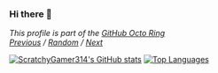 ### Hi there 👋

<!--
**ScratchyGamer314/ScratchyGamer314** is a ✨ _special_ ✨ repository because its `README.md` (this file) appears on your GitHub profile.

Here are some ideas to get you started:

- 🔭 I’m currently working on ...
- 🌱 I’m currently learning ...
- 👯 I’m looking to collaborate on ...
- 🤔 I’m looking for help with ...
- 💬 Ask me about ...
- 📫 How to reach me: ...
- 😄 Pronouns: ...
- ⚡ Fun fact: ...
-->


*This profile is part of the [GitHub Octo Ring](https://octo-ring.com/)*  
*[Previous](https://octo-ring.com/p/ScratchyGamer314/prev) / [Random](https://octo-ring.com/p/ScratchyGamer314/random) / [Next](https://octo-ring.com/p/ScratchyGamer314/next)*


[![ScratchyGamer314's GitHub stats](https://github-readme-stats.vercel.app/api?username=ScratchyGamer314&show_icons=true)](https://github.com/anuraghazra/github-readme-stats)
[![Top Languages](https://github-readme-stats.vercel.app/api/top-langs/?username=ScratchyGamer314&layout=compact)](https://github.com/anuraghazra/github-readme-stats)
